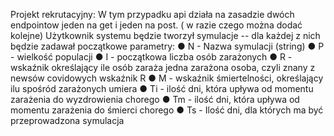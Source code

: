 Projekt rekrutacyjny:
W tym przypadku api działa na zasadzie dwóch endpointow jeden na get i jeden na post. ( w razie czego można dodać kolejne)
Użytkownik systemu będzie tworzył symulacje -- dla każdej z nich będzie zadawał
początkowe parametry:
● N - Nazwa symulacji (string)
● P - wielkość populacji
● I - początkowa liczba osób zarażonych
● R - wskaźnik określający ile osób zaraża jedna zarażona osoba, czyli znany z newsów covidowych wskaźnik R
● M - wskaźnik śmiertelności, określający ilu spośród zarażonych umiera
● Ti - ilość dni, która upływa od momentu zarażenia do wyzdrowienia chorego
● Tm - ilość dni, która upływa od momentu zarażenia do śmierci chorego
● Ts - Ilość dni, dla których ma być przeprowadzona symulacja
